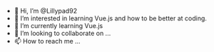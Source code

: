 - 👋 Hi, I’m @Lillypad92
- 👀 I’m interested in learning Vue.js and how to be better at coding. 
- 🌱 I’m currently learning Vue.js
- 💞️ I’m looking to collaborate on ...
- 📫 How to reach me ...

<!---
Lillypad92/Lillypad92 is a ✨ special ✨ repository because its `README.md` (this file) appears on your GitHub profile.
You can click the Preview link to take a look at your changes.
--->
